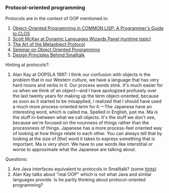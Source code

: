 ### Protocol-oriented programming

Protocols are in the context of OOP mentioned in:
1. [Object-Oriented Programming in COMMON LISP: A Programmer's Guide to CLOS](https://www.amazon.com/Object-Oriented-Programming-COMMON-LISP-Programmers/dp/0201175894)  
2. [Scott McKay at Dynamic Languages Wizards Panel (runtime topic)](https://www.youtube.com/watch?v=SjbtEnfm7_Q)  
3. [The Art of the Metaobject Protocol](https://www.amazon.com/Art-Metaobject-Protocol-Gregor-Kiczales/dp/0262610744/ref=sr_1_1?s=books&ie=UTF8&qid=1511408030&sr=1-1&keywords=metaobject+protocol)
4. [Seminar on Object Oriented Programming](https://www.youtube.com/watch?v=QjJaFG63Hlo)
5. [Design Principles Behind Smalltalk](https://www.cs.virginia.edu/~evans/cs655/readings/smalltalk.html)

Hinting at protocols?:
1. Alan Kay at OOPSLA 1997: I think our confusion with objects is the problem that in our Western culture, we have a language that has very hard nouns and verbs in it. Our process words stink. It's much easier for us when we think of an object—and I have apologized profusely over the last twenty years for making up the term object-oriented, because as soon as it started to be misapplied, I realized that I should have used a much more process-oriented term for it.—The Japanese have an interesting word, which is called ma. Spelled in English, just ma. Ma is the stuff in-between what we call objects. It's the stuff we don't see, because we're focused on the nounness of things rather than the processness of things. Japanese has a more process-feel oriented way of looking at how things relate to each other. You can always tell that by looking at the size of [the] word it takes to express something that is important. Ma is very short. We have to use words like interstitial or worse to approximate what the Japanese are talking about.  

Questions:
1. Are Java interfaces equivalent to protocols in Smalltalk? (some [hints](https://en.wikipedia.org/wiki/Protocol_(object-oriented_programming)))
2. Alan Kay talks about "real OOP" which is not what Java and similar languages provide. Is he partly thinking about protocol-oriented programming?  

